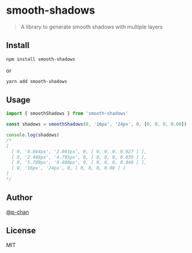 # smooth-shadows

> A library to generate smooth shadows with multiple layers

## Install

```sh
npm install smooth-shadows
```

or

```sh
yarn add smooth-shadows
```

## Usage

```ts
import { smoothShadows } from 'smooth-shadows'

const shadows = smoothShadows(0, '16px', '24px', 0, [0, 0, 0, 0.08])

console.log(shadows)
/*
[
  [ 0, '0.864px', '2.041px', 0, [ 0, 0, 0, 0.027 ] ],
  [ 0, '2.488px', '4.795px', 0, [ 0, 0, 0, 0.039 ] ],
  [ 0, '5.789px', '9.488px', 0, [ 0, 0, 0, 0.049 ] ],
  [ 0, '16px', '24px', 0, [ 0, 0, 0, 0.08 ] ]
]
*/
```

## Author

[@p-chan](https://github.com/p-chan)

## License

MIT
